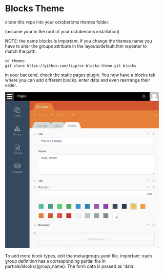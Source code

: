 # Blocks Theme
clone this repo into your octobercms themes folder.

(assume your in the root of your octobercms installation)

NOTE: the name blocks is important, if you change the themes name you have to alter the groups attribute in the layouts/default.htm
repeater to match the path.

```
cd themes
git clone https://github.com/liip/oc-blocks-theme.git blocks
```

in your backend, check the static pages plugin. You now have a blocks tab where you can add different blocks, enter data 
and even rearrange their order.

![static pages example](blocks.jpg)

To add more block types, edit the meta/groups.yaml file. 
Important: each group definition has a corresponding partial file in 
partials/blocks/{group_name}. The form data is passed as 'data'.

